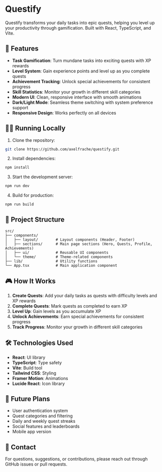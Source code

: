 # Questify

Questify transforms your daily tasks into epic quests, helping you level up your productivity through gamification. Built with React, TypeScript, and Vite.

## 🚀 Features

- **Task Gamification**: Turn mundane tasks into exciting quests with XP rewards
- **Level System**: Gain experience points and level up as you complete quests
- **Achievement Tracking**: Unlock special achievements for consistent progress
- **Skill Statistics**: Monitor your growth in different skill categories
- **Modern UI**: Clean, responsive interface with smooth animations
- **Dark/Light Mode**: Seamless theme switching with system preference support
- **Responsive Design**: Works perfectly on all devices

## 🏃‍♂️ Running Locally

1. Clone the repository:
```bash
git clone https://github.com/axelfrache/questify.git
```

2. Install dependencies:
```bash
npm install
```

3. Start the development server:
```bash
npm run dev
```

4. Build for production:
```bash
npm run build
```

## 📁 Project Structure

```
src/
├── components/
│   ├── layout/        # Layout components (Header, Footer)
│   ├── sections/      # Main page sections (Hero, Quests, Profile, Achievements)
│   ├── ui/            # Reusable UI components
│   └── theme/         # Theme-related components
├── lib/               # Utility functions
└── App.tsx            # Main application component
```

## 🎮 How It Works

1. **Create Quests**: Add your daily tasks as quests with difficulty levels and XP rewards
2. **Complete Quests**: Mark quests as completed to earn XP
3. **Level Up**: Gain levels as you accumulate XP
4. **Unlock Achievements**: Earn special achievements for consistent progress
5. **Track Progress**: Monitor your growth in different skill categories

## 🛠️ Technologies Used

- **React**: UI library
- **TypeScript**: Type safety
- **Vite**: Build tool
- **Tailwind CSS**: Styling
- **Framer Motion**: Animations
- **Lucide React**: Icon library

## 🔮 Future Plans

- User authentication system
- Quest categories and filtering
- Daily and weekly quest streaks
- Social features and leaderboards
- Mobile app version

## 🤝 Contact

For questions, suggestions, or contributions, please reach out through GitHub issues or pull requests.